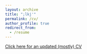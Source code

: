 ```yaml
---
layout: archive
title: ";lkj'"
permalink: /cv/
author_profile: true
redirect_from:
  - /resume
---
```


[Click here for an updated (mostly) CV](http://drewabney.github.io/files/Abney_CV.pdf) 

